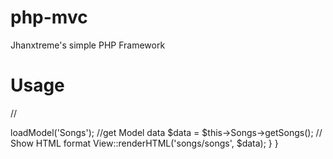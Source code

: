 php-mvc
=======

Jhanxtreme's simple PHP Framework

Usage
=====
//

<?php 

class Song extends BaseControllers{
	public function index(){

		//loading a Model
		$this->loadModel('Songs');

		//get Model data
		$data = $this->Songs->getSongs();

		// Show HTML format
		View::renderHTML('songs/songs', $data);
	}
}


